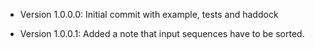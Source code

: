 * Version 1.0.0.0:
    Initial commit with example, tests and haddock

* Version 1.0.0.1: Added a note that input sequences have to be sorted.
